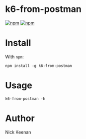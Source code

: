 # k6-from-postman

[![npm](https://img.shields.io/npm/v/k6-from-postman.svg?maxAge=1000)](https://www.npmjs.com/package/k6-from-postman)
[![npm](https://img.shields.io/npm/l/k6-from-postman.svg?maxAge=1000)](https://github.com/nkeenan38/k6-from-postman/blob/master/LICENSE.md)

# Install

With `npm`:

```
npm install -g k6-from-postman
```

# Usage

```
k6-from-postman -h
```

# Author

Nick Keenan
